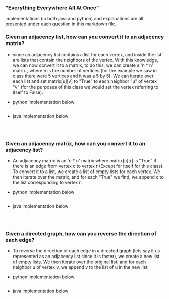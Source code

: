 ### "Everything Everywhere All At Once"
implementations (in both java and python) and explanations are all presented under each question in this markdown file.

### Given an adjacency list, how can you convert it to an adjacency matrix? 
- since an adjacency list contains a list for each vertex, and inside the list are lists that contain the neighbors of the vertex. With this knowledge, we can now ocnvert it to a matrix, to do this, we can create a 'n * n' matrix , where n is the number of vertices (for the example we saw in class there were 5 vertices and it was a 5 by 5). We can iterate over each list and set matrix[u][v] to "True" to each neighbor "u" of vertex "v"
(for the purposes of this class we would set the vertex referring to itself to False).


- python implementation below
``` python

```

- java implementation below
``` java

```


<br/>

### Given an adjacency matrix, how can you convert it to an adjacency list? 
- An adjacency matrix is an 'n * n' matrix where matrix[c][r] is "True" if there is an edge from vertex c to vertex r (Except for itself for this class). To convert it to a list, we create a list of empty lists for each vertex. We then iterate over the matrix, and for each "True" we find, we append c to the list corresponding to vertex r.

- python implementation below
``` python

```

- java implementation below
``` java

```

<br/>

### Given a directed graph, how can you reverse the direction of each edge?
- To reverse the direction of each edge in a directed graph (lets say it us represented as an adjacency list since it is faster), we create a new list of empty lists. We then iterate over the original list, and for each neighbor u of vertex v, we append v to the list of u in the new list.

- python implementation below

``` python

```


- java implementation below
``` java

```


